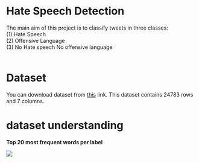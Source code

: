 # Hate Speech Detection
The main aim of this project is to classify tweets in three classes:<br>
  (1) Hate Speech<br>
  (2) Offensive Language<br>
  (3) No Hate speech No offensive language<br><br>
# Dataset
You can download dataset from <a href='https://github.com/AdarshPal740/Twitter-Hate-Speech-Analysis-Against-Women/blob/master/twitter.csv'>this</a> link. This dataset contains 24783 rows and  7 columns.
# dataset understanding
<p><b>Top 20 most frequent words per label<b></p>
  <img src="/home/adarsh/Desktop/Twitter Hate Speech/Screenshot from 2022-06-27 19-15-46.png">
  
  
